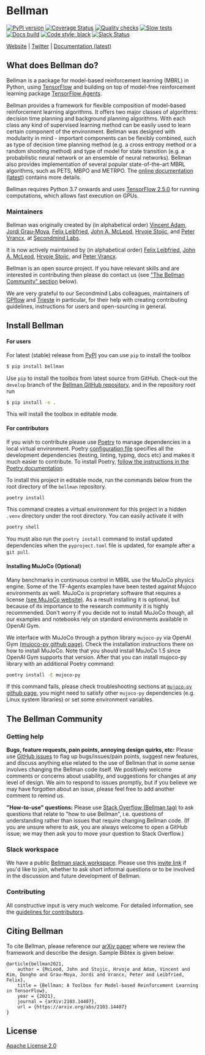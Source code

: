 # Bellman

[![PyPI version](https://badge.fury.io/py/bellman.svg)](https://badge.fury.io/py/bellman)
[![Coverage Status](https://codecov.io/gh/Bellman-devs/bellman/branch/develop/graph/badge.svg?token=WAKSITJQWK)](https://codecov.io/gh/Bellman-devs/bellman)
[![Quality checks](https://github.com/Bellman-devs/bellman/actions/workflows/build-and-test.yml/badge.svg)](https://github.com/Bellman-devs/bellman/actions/workflows/build-and-test.yml)
[![Slow tests](https://github.com/Bellman-devs/bellman/actions/workflows/slow-tests.yml/badge.svg)](https://github.com/Bellman-devs/bellman/actions/workflows/slow-tests.yml)
[![Docs build](https://github.com/Bellman-devs/bellman/actions/workflows/publish-docs.yml/badge.svg)](https://github.com/Bellman-devs/bellman/actions/workflows/publish-docs.yml)
[![Code style: black](https://img.shields.io/badge/code%20style-black-000000.svg)](https://github.com/psf/black)
[![Slack Status](https://img.shields.io/badge/slack-bellman-green.svg?logo=Slack)](https://join.slack.com/t/bellmangroup/shared_invite/zt-ohrzrok0-OlKRcG6hnMtzTXASCvchCg)


[Website](https://bellman.dev) |
[Twitter](https://twitter.com/BellmanDevs) |
[Documentation (latest)](https://bellman.dev/docs/latest)


## What does Bellman do?

Bellman is a package for model-based reinforcement learning (MBRL) in Python, using [TensorFlow](http://www.tensorflow.org) and building on top of model-free reinforcement learning package [TensorFlow Agents](https://www.tensorflow.org/agents/overview?hl=en&authuser=0).

Bellman provides a framework for flexible composition of model-based reinforcement learning algorithms. It offers two major classes of algorithms: decision time planning and background planning algorithms. With each class any kind of supervised learning method can be easily used to learn certain component of the environment. Bellman was designed with modularity in mind - important components can be flexibly combined, such as type of decision time planning method (e.g. a cross entropy method or a random shooting method) and type of model for state transition (e.g. a probabilistic neural network or an ensemble of neural networks). Bellman also provides implementation of several popular state-of-the-art MBRL algorithms, such as PETS, MBPO and METRPO. The [online documentation (latest)](https://bellman.dev/docs/latest/) contains more details. 

Bellman requires Python 3.7 onwards and uses [TensorFlow 2.5.0](http://www.tensorflow.org) for running computations, which allows fast execution on GPUs.


### Maintainers

Bellman was originally created by (in alphabetical order) 
[Vincent Adam](https://vincentadam87.github.io/), 
[Jordi Grau-Moya](https://sites.google.com/view/graumoya), 
[Felix Leibfried](https://github.com/fleibfried), 
[John A. McLeod](https://github.com/johnamcleod), 
[Hrvoje Stojic](https://hstojic.re), and 
[Peter Vrancx](https://github.com/pvrancx), 
at [Secondmind Labs](https://www.secondmind.ai/labs/). 

It is now actively maintained by (in alphabetical order)
[Felix Leibfried](https://github.com/fleibfried),
[John A. McLeod](https://github.com/johnamcleod),
[Hrvoje Stojic](https://hstojic.re),
and [Peter Vrancx](https://github.com/pvrancx).

Bellman is an open source project. If you have relevant skills and are interested in contributing then please do contact us (see ["The Bellman Community" section](#the-bellman-community) below).

We are very grateful to our Secondmind Labs colleagues, maintainers of [GPflow](https://github.com/GPflow/GPflow) and [Trieste](https://github.com/secondmind-labs/trieste) in particular, for their help with creating contributing guidelines, instructions for users and open-sourcing in general.


## Install Bellman

#### For users

For latest (stable) release from [PyPI](https://pypi.org/) you can use `pip` to install the toolbox
```bash
$ pip install bellman
```

Use `pip` to install the toolbox from latest source from GitHub. Check-out the `develop` branch of the [Bellman GitHub repository](https://github.com/Bellman-devs/bellman), and in the repository root run
```bash
$ pip install -e .
```
This will install the toolbox in editable mode.


#### For contributors

If you wish to contribute please use [Poetry](https://python-poetry.org/docs) to manage dependencies in a local virtual environment. Poetry [configuration file](pyproject.toml) specifies all the development dependencies (testing, linting, typing, docs etc) and makes it much easier to contribute. To install Poetry, [follow the instructions in the Poetry documentation](https://python-poetry.org/docs/#installation). 

To install this project in editable mode, run the commands below from the root directory of the `bellman` repository.

```bash
poetry install
```

This command creates a virtual environment for this project
in a hidden `.venv` directory under the root directory. You can easily activate it with

```bash
poetry shell
```

You must also run the `poetry install` command to install updated dependencies when
the `pyproject.toml` file is updated, for example after a `git pull`.


#### Installing MuJoCo (Optional)

Many benchmarks in continuous control in MBRL use the MuJoCo physics engine. Some of the TF-Agents examples have been tested against Mujoco environments as well. MuJoCo is proprietary software that requires a license [(see MuJoCo website)](https://www.roboti.us/license.html). As a result installing it is optional, but because of its importance to the research community it is highly recommended. Don't worry if you decide not to install MuJoCo though, all our examples and notebooks rely on standard environments available in OpenAI Gym. 

We interface with MuJoCo through a python library `mujoco-py` via OpenAI Gym [(mujoco-py github page)](https://github.com/openai/mujoco-py). Check the installation instructions there on how to install MuJoCo. Note that you should install MuJoCo 1.5 since OpenAI Gym supports that version. After that you can install mujoco-py library with an additional Poetry command:

```bash
poetry install -E mujoco-py
```

If this command fails, please check troubleshooting sections at [`mujoco-py` github page](https://github.com/openai/mujoco-py), you might need to satisfy other `mujoco-py` dependencies (e.g. Linux system libraries) or set some environment variables.



## The Bellman Community

### Getting help

**Bugs, feature requests, pain points, annoying design quirks, etc:**
Please use [GitHub issues](https://github.com/Bellman-devs/bellman/issues/) to flag up bugs/issues/pain points, suggest new features, and discuss anything else related to the use of Bellman that in some sense involves changing the Bellman code itself. We positively welcome comments or concerns about usability, and suggestions for changes at any level of design. We aim to respond to issues promptly, but if you believe we may have forgotten about an issue, please feel free to add another comment to remind us.

**"How-to-use" questions:**
Please use [Stack Overflow (Bellman tag)](https://stackoverflow.com/tags/Bellman) to ask questions that relate to "how to use Bellman", i.e. questions of understanding rather than issues that require changing Bellman code. (If you are unsure where to ask, you are always welcome to open a GitHub issue; we may then ask you to move your question to Stack Overflow.)


### Slack workspace

We have a public [Bellman slack workspace](https://bellmangroup.slack.com/). Please use this [invite link](https://join.slack.com/t/bellmangroup/shared_invite/zt-ohrzrok0-OlKRcG6hnMtzTXASCvchCg) if you'd like to join, whether to ask short informal questions or to be involved in the discussion and future development of Bellman.


### Contributing

All constructive input is very much welcome. For detailed information, see the [guidelines for contributors](CONTRIBUTING.md).



## Citing Bellman

To cite Bellman, please reference our [arXiv paper](https://arxiv.org/abs/2103.14407) where we review the framework and describe the design. Sample Bibtex is given below:

```
@article{bellman2021,
    author = {McLeod, John and Stojic, Hrvoje and Adam, Vincent and Kim, Dongho and Grau-Moya, Jordi and Vrancx, Peter and Leibfried, Felix},
    title = {Bellman: A Toolbox for Model-based Reinforcement Learning in TensorFlow},
    year = {2021},
    journal = {arXiv:2103.14407},
    url = {https://arxiv.org/abs/2103.14407}
}
```


## License

[Apache License 2.0](LICENSE)
